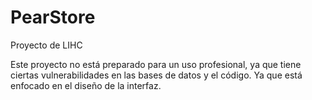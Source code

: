 # PearStore
Proyecto de LIHC

Este proyecto no está preparado para un uso profesional, ya que tiene ciertas vulnerabilidades en las bases de datos y el código.
Ya que está enfocado en el diseño de la interfaz.

